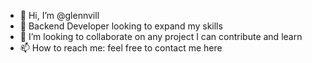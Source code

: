 - 👋 Hi, I’m @glennvill
- 🌱 Backend Developer looking to expand my skills
- 💞️ I’m looking to collaborate on any project I can contribute and learn
- 📫 How to reach me: feel free to contact me here

<!---
glennvill/glennvill is a ✨ special ✨ repository because its `README.md` (this file) appears on your GitHub profile.
You can click the Preview link to take a look at your changes.
--->
